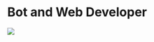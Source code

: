 # Bot and Web Developer
</p><img src='https://github-readme-stats.vercel.app/api/top-langs?username=DoctorCo&locale=en'></img></p>
